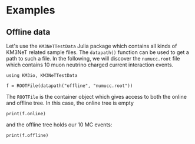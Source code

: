 # Examples

## Offline data

Let's use the `KM3NeTTestData` Julia package which contains all kinds of KM3NeT
related sample files. The `datapath()` function can be used to get a path to
such a file. In the following, we will discover the `numucc.root` file which
contains 10 muon neutrino charged current interaction events.

```@example 1
using KM3io, KM3NeTTestData

f = ROOTFile(datapath("offline", "numucc.root"))
```

The `ROOTFile` is the container object which gives access to both the online and
offline tree. In this case, the online tree is empty

```@example 1
print(f.online)
```

and the offline tree holds our 10 MC events:

```@example 1
print(f.offline)
```
